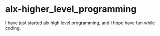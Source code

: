 # alx-higher_level_programming
I have just started alx high level programming, and I hope have fun while coding.
